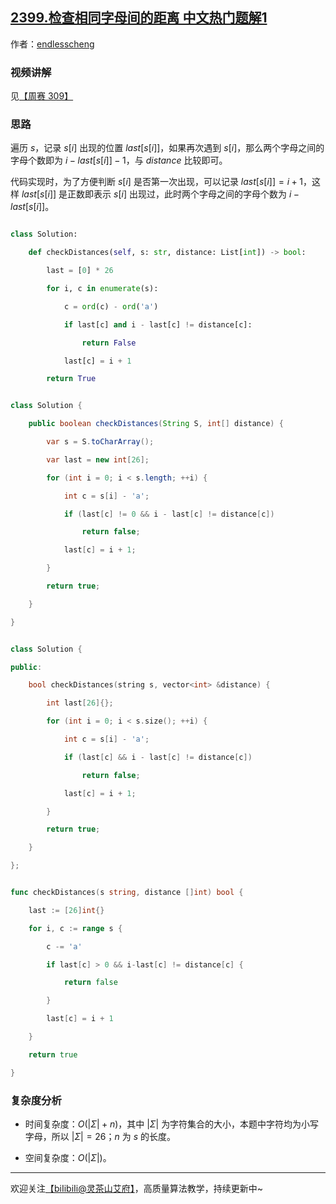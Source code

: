 ## [2399.检查相同字母间的距离 中文热门题解1](https://leetcode.cn/problems/check-distances-between-same-letters/solutions/100000/yi-ci-bian-li-ji-lu-zi-mu-shang-ci-chu-x-r6wc)

作者：[endlesscheng](https://leetcode.cn/u/endlesscheng)
### 视频讲解

见[【周赛 309】](https://www.bilibili.com/video/BV1Dt4y1j7qh)

### 思路

遍历 $s$，记录 $s[i]$ 出现的位置 $\textit{last}[s[i]]$，如果再次遇到 $s[i]$，那么两个字母之间的字母个数即为 $i-\textit{last}[s[i]]-1$，与 $\textit{distance}$ 比较即可。

代码实现时，为了方便判断 $s[i]$ 是否第一次出现，可以记录 $\textit{last}[s[i]]=i+1$，这样 $\textit{last}[s[i]]$ 是正数即表示 $s[i]$ 出现过，此时两个字母之间的字母个数为 $i-\textit{last}[s[i]]$。

```py [sol1-Python3]
class Solution:
    def checkDistances(self, s: str, distance: List[int]) -> bool:
        last = [0] * 26
        for i, c in enumerate(s):
            c = ord(c) - ord('a')
            if last[c] and i - last[c] != distance[c]:
                return False
            last[c] = i + 1
        return True
```

```java [sol1-Java]
class Solution {
    public boolean checkDistances(String S, int[] distance) {
        var s = S.toCharArray();
        var last = new int[26];
        for (int i = 0; i < s.length; ++i) {
            int c = s[i] - 'a';
            if (last[c] != 0 && i - last[c] != distance[c])
                return false;
            last[c] = i + 1;
        }
        return true;
    }
}
```

```cpp [sol1-C++]
class Solution {
public:
    bool checkDistances(string s, vector<int> &distance) {
        int last[26]{};
        for (int i = 0; i < s.size(); ++i) {
            int c = s[i] - 'a';
            if (last[c] && i - last[c] != distance[c])
                return false;
            last[c] = i + 1;
        }
        return true;
    }
};
```

```go [sol1-Go]
func checkDistances(s string, distance []int) bool {
	last := [26]int{}
	for i, c := range s {
		c -= 'a'
		if last[c] > 0 && i-last[c] != distance[c] {
			return false
		}
		last[c] = i + 1
	}
	return true
}
```

### 复杂度分析

- 时间复杂度：$O(|\Sigma|+n)$，其中 $|\Sigma|$ 为字符集合的大小，本题中字符均为小写字母，所以 $|\Sigma|=26$；$n$ 为 $s$ 的长度。
- 空间复杂度：$O(|\Sigma|)$。

---

欢迎关注[【biIibiIi@灵茶山艾府】](https://space.bilibili.com/206214)，高质量算法教学，持续更新中~
